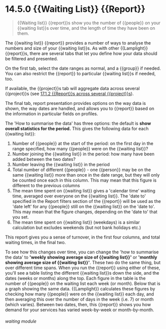 # 14.5.0    {{Waiting List}} {{Report}}

> {{Waiting list}} {{report}}s show you the number of {{people}} on your {{waiting list}}s over time, and the length of time they have been on them. 

The {{waiting list}} {{report}} provides a number of ways to analyse the numbers and size of your {{waiting list}}s. As with other {{Lamplight}} {{report}}s, there are several tabs that let you define how your data should be filtered and presented.

On the first tab, select the date ranges as normal, and a {{group}} if needed. You can also restrict the {{report}} to particular {{waiting list}}s if needed, too.

If available, the {{project}}s tab will aggregate data across several {{project}}s (see [17.1.2  {{Report}}s across several {{project}}s](/help/index/p/17.1.2)).

The final tab, report presentation provides options on the way data is shown, the way dates are handled, and allows you to {{report}} based on the information in particular fields on profiles.

The 'How to summarise the data' has three options: the default is **show overall statistics for the period.** This gives the following data for each {{waiting list}}:

  1. Number of {{people}} at the start of the period: on the first day in the range specified, how many {{people}} were on the {{waiting list}}?
  2. Number joining the {{waiting list}} in the period: how many have been added between the two dates?
  3. Number leaving the {{waiting list}} in the period
  4. Total number of different {{people}} - one {{person}} may be on the same {{waiting list}} more than once in the date range, but they will only be counted once each in this column. This may mean that this figure is different to the previous columns
  5. The mean time spent on {{waiting list}} gives a 'calendar time' waiting time, averaged over everyone on the {{waiting list}}. The 'date to' specified in the Report filters section of the {{report}} will be used as the 'date left' for any {{people}} still on the {{waiting list}} on the 'date to'. This may mean that the figure changes, depending on the 'date to' that you set.
  6. The mean time spent on {{waiting list}} (weekdays) is a similar calculation but excludes weekends (but not bank holidays etc.)

This report gives you a sense of turnover, in the first four columns, and total waiting times, in the final two.

To see how this changes over time, you can change the 'how to summarise the data' to **'weekly showing average size of {{waiting list}}'** or **'monthly showing average size of {{waiting list}}'**. These two do the same thing, but over different time spans. When you run the {{report}} using either of these, you'll see a table listing the different {{waiting list}}s down the side, and the dates (weeks or months) along the top. Each figure in the table is the number of {{people}} on the waiting list each week (or month). Below that is a graph showing the same data. {{Lamplight}} calculates these figures by checking how many {{people}} were on the {{waiting list}} each day, and then averaging this over the number of days in the week (i.e. 7) or month (which varies). Between two dates, then, this {{report}} shows you how demand for your services has varied week-by-week or month-by-month. 

###### waiting module

